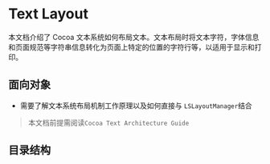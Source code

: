 # Text Layout  

本文档介绍了 Cocoa 文本系统如何布局文本。文本布局时将文本字符，字体信息和页面规范等字符串信息转化为页面上特定的位置的字符行等，以适用于显示和打印。  

## 面向对象  
* 需要了解文本系统布局机制工作原理以及如何直接与 `LSLayoutManager`结合  
> 本文档前提需阅读`Cocoa Text Architecture Guide`  

## 目录结构  
